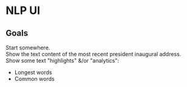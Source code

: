 # NLP UI

## Goals

Start somewhere.  
Show the text content of the most recent president inaugural address.  
Show some text "highlights" &/or "analytics":

- Longest words
- Common words
